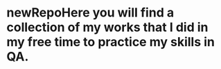 # newRepoHere you will find a collection of my works that I did in my free time to practice my skills in QA. 
